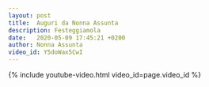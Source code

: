 ```yaml
---
layout: post
title:  Auguri da Nonna Assunta
description: Festeggiamola
date:   2020-05-09 17:45:21 +0200
author: Nonna Assunta
video_id: Y5doWax5CwI
---
```


{% include youtube-video.html video_id=page.video_id %}
